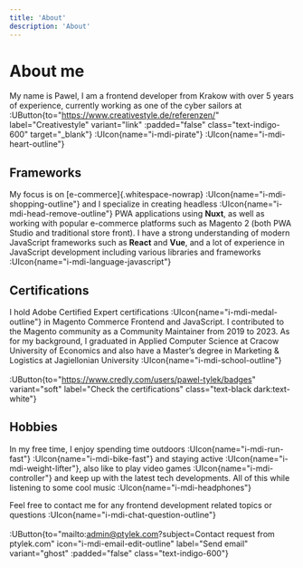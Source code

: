 ```yaml
---
title: 'About'
description: 'About'
---
```


# About me

My name is Pawel, I am a frontend developer from Krakow with over 5 years of experience, currently working as one of the cyber sailors at :UButton{to="https://www.creativestyle.de/referenzen/" label="Creativestyle" variant="link" :padded="false" class="text-indigo-600" target="_blank"} :UIcon{name="i-mdi-pirate"} :UIcon{name="i-mdi-heart-outline"}

## Frameworks

My focus is on [e-commerce]{.whitespace-nowrap} :UIcon{name="i-mdi-shopping-outline"} and I specialize in creating headless :UIcon{name="i-mdi-head-remove-outline"} PWA applications using **Nuxt**, as well as working with popular e-commerce platforms such as Magento 2 (both PWA Studio and traditional store front). I have a strong understanding of modern JavaScript frameworks such as **React** and **Vue**, and a lot of experience in JavaScript development including various libraries and frameworks :UIcon{name="i-mdi-language-javascript"}

## Certifications

I hold Adobe Certified Expert certifications :UIcon{name="i-mdi-medal-outline"} in Magento Commerce Frontend and JavaScript. I contributed to the Magento community as a Community Maintainer from 2019 to 2023. As for my background, I graduated in Applied Computer Science at Cracow University of Economics and also have a Master’s degree in Marketing & Logistics at Jagiellonian University :UIcon{name="i-mdi-school-outline"} <br/><br/> :UButton{to="https://www.credly.com/users/pawel-tylek/badges" variant="soft" label="Check the certifications" class="text-black dark:text-white"}

## Hobbies

In my free time, I enjoy spending time outdoors :UIcon{name="i-mdi-run-fast"} :UIcon{name="i-mdi-bike-fast"} and staying active :UIcon{name="i-mdi-weight-lifter"}, also like to play video games :UIcon{name="i-mdi-controller"} and keep up with the latest tech developments. All of this while listening to some cool music :UIcon{name="i-mdi-headphones"}

Feel free to contact me for any frontend development related topics or questions :UIcon{name="i-mdi-chat-question-outline"} <br/><br/> :UButton{to="mailto:admin@ptylek.com?subject=Contact request from ptylek.com" icon="i-mdi-email-edit-outline" label="Send email" variant="ghost" :padded="false" class="text-indigo-600"}